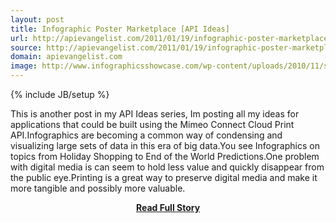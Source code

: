 ```yaml
---
layout: post
title: Infographic Poster Marketplace [API Ideas]
url: http://apievangelist.com/2011/01/19/infographic-poster-marketplace-api-ideas/
source: http://apievangelist.com/2011/01/19/infographic-poster-marketplace-api-ideas/
domain: apievangelist.com
image: http://www.infographicsshowcase.com/wp-content/uploads/2010/11/struggling-countries-around-the-world-graphic-600x1668.jpg
---
```

{% include JB/setup %}<p>This is another post in my API Ideas series, Im posting all my ideas for applications that could be built using the Mimeo Connect Cloud Print API.Infographics are becoming a common way of condensing and visualizing large sets of data in this era of big data.You see Infographics on topics from Holiday Shopping to End of the World Predictions.One problem with digital media is can seem to hold less value and quickly disappear from the public eye.Printing is a great way to preserve digital media and make it more tangible and possibly more valuable.</p>
<center><p><a href="http://apievangelist.com/2011/01/19/infographic-poster-marketplace-api-ideas/" style='padding:25px; font-sze:18px; font-weight: bold;'>Read Full Story</a></p></center>
